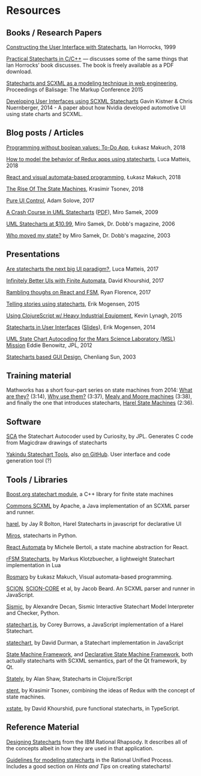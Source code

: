 # Resources

## Books / Research Papers

[Constructing the User Interface with Statecharts](https://books.google.no/books/about/Constructing_the_User_Interface_with_Sta.html?id=-9VQAAAAMAAJ&redir_esc=y&hl=en), Ian Horrocks, 1999

[Practical Statecharts in C/C++](https://www.state-machine.com/psicc/) — discusses some of the same things that Ian Horrocks’ book discusses. The book is freely available as a PDF download.

[Statecharts and SCXML as a modeling technique in web engineering](http://www.balisage.net/Proceedings/vol15/print/Sayih01/BalisageVol15-Sayih01.html), Proceedings of Balisage: The Markup Conference 2015

[Developing User Interfaces using SCXML Statecharts](http://phrogz.net/developing-user-interfaces-using-scxml-statecharts) Gavin Kistner & Chris Nuernberger, 2014 - A paper about how Nvidia developed automotive UI using state charts and SCXML.


## Blog posts / Articles

[Programming without boolean values: To-Do App](https://codeburst.io/programming-without-boolean-values-to-do-app-2455035c87f5), Łukasz Makuch, 2018

[How to model the behavior of Redux apps using statecharts](https://medium.freecodecamp.org/how-to-model-the-behavior-of-redux-apps-using-statecharts-5e342aad8f66), Luca Matteis, 2018

[React and visual automata-based programming](https://medium.com/dailyjs/react-and-visual-automata-based-programming-c1d13e153cde), Łukasz Makuch, 2018

[The Rise Of The State Machines](https://www.smashingmagazine.com/2018/01/rise-state-machines/), Krasimir Tsonev, 2018

[Pure UI Control](https://medium.com/@asolove/pure-ui-control-ac8d1be97a8d), Adam Solove, 2017

[A Crash Course in UML Statecharts](https://www.embedded.com/design/prototyping-and-development/4008247/A-crash-course-in-UML-state-machines-Part-1) ([PDF](https://classes.soe.ucsc.edu/cmpe013/Spring11/LectureNotes/A_Crash_Course_in_UML_State_Machines.pdf)), Miro Samek, 2009

[UML Statecharts at $10.99](http://www.drdobbs.com/architecture-and-design/uml-statecharts-at-1099/188101799), Miro Samek, Dr. Dobb's magazine, 2006

[Who moved my state?](http://www.drdobbs.com/who-moved-my-state/184401643) by Miro Samek, Dr. Dobb's magazine, 2003

## Presentations 

[Are statecharts the next big UI paradigm?](https://www.slideshare.net/lmatteis/are-statecharts-the-next-big-ui-paradigm), Luca Matteis, 2017

[Infinitely Better UIs with Finite Automata](https://www.youtube.com/watch?v=VU1NKX6Qkxc), David Khourshid, 2017

[Rambling thoughs on React and FSM](https://www.youtube.com/watch?v=MkdV2-U16tc), Ryan Florence, 2017

[Telling stories using statecharts](https://www.youtube.com/watch?v=GiOtyr2xA8c), Erik Mogensen, 2015

[Using ClojureScript w/ Heavy Industrial Equipment](https://www.youtube.com/watch?v=RkzPBrE3qYk), Kevin Lynagh, 2015

[Statecharts in User Interfaces](https://vimeo.com/109808288) ([Slides](https://drive.google.com/open?id=14Uv3z25Z7DwbYD4SZzU5biQUPnBmED_6Tiv89dBXrTo)), Erik Mogensen, 2014

[UML State Chart Autocoding for the Mars Science Laboratory (MSL) Mission](https://www.youtube.com/watch?v=VvssxOP95s0) Eddie Benowitz, JPL, 2012

[Statecharts based GUI Design](http://msdl.cs.mcgill.ca/people/hv/teaching/MSBDesign/COMP762B2003/presentations/GUIdesign.pdf), Chenliang Sun, 2003

## Training material

Mathworks has a short four-part series on state machines from 2014: [What are they?](https://www.mathworks.com/videos/understanding-state-machines-what-are-they-1-of-4-90488.html) (3:14), [Why use them?](https://www.mathworks.com/videos/understanding-state-machines-why-use-them-2-of-4-90489.html) (3:37), [Mealy and Moore machines](https://www.mathworks.com/videos/understanding-state-machines-mealy-and-moore-machines-3-of-4-90490.html) (3:38), and finally the one that introduces statecharts, [Harel State Machines](https://www.mathworks.com/videos/understanding-state-machines-harel-state-machines-4-of-4-90491.html) (2:36).


## Software

[SCA](https://github.com/JPLOpenSource/SCA) the Statechart Autocoder used by Curiosity, by JPL.  Generates C code from Magicdraw drawings of statecharts

[Yakindu Statechart Tools](https://www.itemis.com/en/yakindu/state-machine/), also [on GitHub](https://github.com/Yakindu/statecharts/). User interface and code generation tool (?)

## Tools / Libraries

[Boost.org statechart module](https://github.com/boostorg/statechart), a C++ library for finite state machines

[Commons SCXML](http://commons.apache.org/proper/commons-scxml/) by Apache, a Java implementation of an SCXML parser and runner.

[harel](https://github.com/jayrbolton/harel), by Jay R Bolton, Harel Statecharts in javascript for declarative UI

[Miros](https://aleph2c.github.io/miros/), statecharts in Python.

[React Automata](https://github.com/MicheleBertoli/react-automata) by Michele Bertoli, a state machine abstraction for React.

[rFSM Statecharts](https://github.com/kmarkus/rFSM), by Markus Klotzbuecher, a lightweight Statechart implementation in Lua 

[Rosmaro](https://rosmaro.js.org/) by Łukasz Makuch, Visual automata-based programming.

[SCION](https://github.com/jbeard4/SCION), [SCION-CORE](https://github.com/jbeard4/SCION-CORE) et al, by Jacob Beard.  An SCXML parser and runner in JavaScript.

[Sismic](https://pypi.python.org/pypi/sismic), by Alexandre Decan, Sismic Interactive Statechart Model Interpreter and Checker, Python.

[statechart.js](https://github.com/burrows/statechart.js), by Corey Burrows, a JavaScript implementation of a Harel Statechart.

[statechart](https://github.com/DavidDurman/statechart), by David Durman, a Statechart implementation in JavaScript

[State Machine Framework](http://doc.qt.io/qt-5/statemachine-api.html), and [Declarative State Machine Framework](http://doc.qt.io/qt-5/qmlstatemachine.html), both actually statecharts with SCXML semantics, part of the Qt framework, by Qt.

[Stately](https://github.com/nodename/stately), by Alan Shaw, Statecharts in Clojure/Script

[stent](https://github.com/krasimir/stent), by Krasimir Tsonev, combining the ideas of Redux with the concept of state machines.

[xstate](https://github.com/davidkpiano/xstate/), by David Khourshid, pure functional statecharts, in TypeScript.

## Reference Material

[Designing Statecharts](https://www.ibm.com/support/knowledgecenter/SSB2MU_8.3.0/com.ibm.rhp.uml.diagrams.doc/topics/rhp_c_dm_designing_stchrts.html) from the IBM Rational Rhapsody. It describes all of the concepts albeit in how they are used in that application.

[Guidelines for modeling statecharts](http://sce.uhcl.edu/helm/rationalunifiedprocess/process/modguide/md_stadm.htm) in the Rational Unified Process.  Includes a good section on _Hints and Tips_ on creating statecharts!
